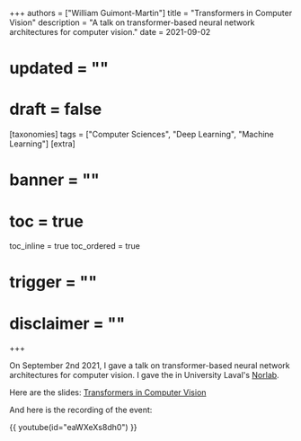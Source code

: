 +++
authors = ["William Guimont-Martin"]
title = "Transformers in Computer Vision"
description = "A talk on transformer-based neural network architectures for computer vision."
date = 2021-09-02
# updated = ""
# draft = false
[taxonomies]
tags = ["Computer Sciences", "Deep Learning", "Machine Learning"]
[extra]
# banner = ""
# toc = true
toc_inline = true
toc_ordered = true
# trigger = ""
# disclaimer = ""
+++

On September 2nd 2021, I gave a talk on transformer-based neural network architectures for computer vision. I gave the in University Laval's <a class="external" href="https://norlab.ulaval.ca/" target="_blank">Norlab</a>.

Here are the slides: [Transformers in Computer Vision](TransformersInComputerVision.pdf)

And here is the recording of the event:

{{ youtube(id="eaWXeXs8dh0") }}
